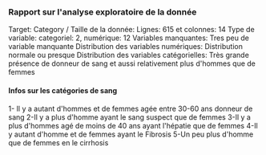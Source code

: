 ### Rapport sur l'analyse exploratoire de la donnée

Target: Category /
Taille de la donnée: Lignes: 615 et colonnes: 14
Type de variable: categoriel: 2, numérique: 12
Variables manquantes: Tres peu de variable manquante
Distribution des variables numériques: Distribution normale ou presque
Distribution des variables catégorielles: Très grande présence de donneur de sang et aussi relativement plus d'hommes que de femmes

#### Infos sur les catégories de sang
1- Il y a autant d'hommes et de femmes agée entre 30-60 ans donneur de sang
2-Il y a plus d'homme ayant le sang suspect que de femmes
3-Il y a plus d'hommes agé de moins de 40 ans ayant l'hépatie que de femmes
4-Il y autant d'homme et de femmes ayant le Fibrosis
5-Un peu plus d'homme que de femmes en le cirrhosis
